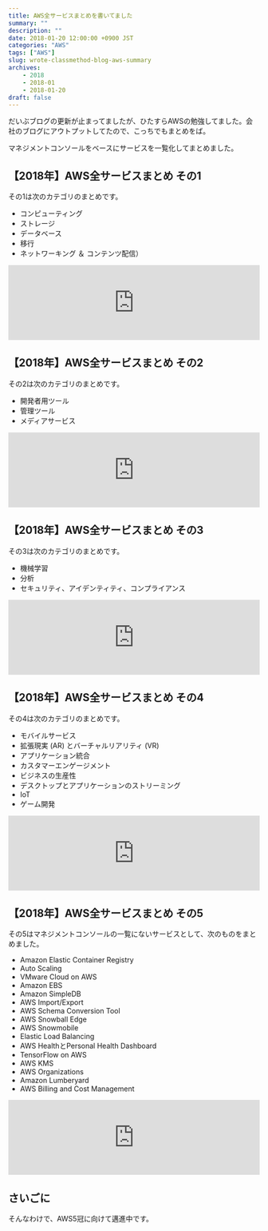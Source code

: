 ```yaml
---
title: AWS全サービスまとめを書いてました
summary: ""
description: ""
date: 2018-01-20 12:00:00 +0900 JST
categories: "AWS"
tags: ["AWS"]
slug: wrote-classmethod-blog-aws-summary
archives:
    - 2018
    - 2018-01
    - 2018-01-20
draft: false
---
```


だいぶブログの更新が止まってましたが、ひたすらAWSの勉強してました。会社のブログにアウトプットしてたので、こっちでもまとめをば。

マネジメントコンソールをベースにサービスを一覧化してまとめました。

## 【2018年】AWS全サービスまとめ その1
その1は次のカテゴリのまとめです。

- コンピューティング
- ストレージ
- データベース
- 移行
- ネットワーキング ＆ コンテンツ配信）

<iframe class="hatenablogcard" style="width:100%;" frameborder="0" scrolling="no" src="https://hatenablog-parts.com/embed?url=https://dev.classmethod.jp/articles/aws-summary-2018-1/"></iframe>

## 【2018年】AWS全サービスまとめ その2
その2は次のカテゴリのまとめです。

- 開発者用ツール
- 管理ツール
- メディアサービス

<iframe class="hatenablogcard" style="width:100%;" frameborder="0" scrolling="no" src="https://hatenablog-parts.com/embed?url=https://dev.classmethod.jp/articles/aws-summary-2018-2/"></iframe>

## 【2018年】AWS全サービスまとめ その3
その3は次のカテゴリのまとめです。

- 機械学習
- 分析
- セキュリティ、アイデンティティ、コンプライアンス

<iframe class="hatenablogcard" style="width:100%;" frameborder="0" scrolling="no" src="https://hatenablog-parts.com/embed?url=https://dev.classmethod.jp/articles/aws-summary-2018-3/"></iframe>

## 【2018年】AWS全サービスまとめ その4
その4は次のカテゴリのまとめです。

- モバイルサービス
- 拡張現実 (AR) とバーチャルリアリティ (VR)
- アプリケーション統合
- カスタマーエンゲージメント
- ビジネスの生産性
- デスクトップとアプリケーションのストリーミング
- IoT
- ゲーム開発

<iframe class="hatenablogcard" style="width:100%;" frameborder="0" scrolling="no" src="https://hatenablog-parts.com/embed?url=https://dev.classmethod.jp/articles/aws-summary-2018-4/"></iframe>

## 【2018年】AWS全サービスまとめ その5
その5はマネジメントコンソールの一覧にないサービスとして、次のものをまとめました。

- Amazon Elastic Container Registry
- Auto Scaling
- VMware Cloud on AWS
- Amazon EBS
- Amazon SimpleDB
- AWS Import/Export
- AWS Schema Conversion Tool
- AWS Snowball Edge
- AWS Snowmobile
- Elastic Load Balancing
- AWS HealthとPersonal Health Dashboard
- TensorFlow on AWS
- AWS KMS
- AWS Organizations
- Amazon Lumberyard
- AWS Billing and Cost Management

<iframe class="hatenablogcard" style="width:100%;" frameborder="0" scrolling="no" src="https://hatenablog-parts.com/embed?url=https://dev.classmethod.jp/articles/aws-summary-2018-5/"></iframe>

## さいごに
そんなわけで、AWS5冠に向けて邁進中です。
